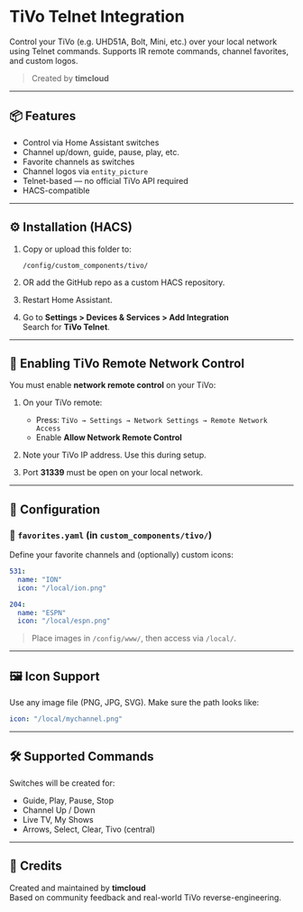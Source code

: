 # TiVo Telnet Integration

Control your TiVo (e.g. UHD51A, Bolt, Mini, etc.) over your local network using Telnet commands. Supports IR remote commands, channel favorites, and custom logos.

> Created by **timcloud**

---

## 📦 Features

- Control via Home Assistant switches
- Channel up/down, guide, pause, play, etc.
- Favorite channels as switches
- Channel logos via `entity_picture`
- Telnet-based — no official TiVo API required
- HACS-compatible

---

## ⚙️ Installation (HACS)

1. Copy or upload this folder to:  
   ```
   /config/custom_components/tivo/
   ```

2. OR add the GitHub repo as a custom HACS repository.

3. Restart Home Assistant.

4. Go to **Settings > Devices & Services > Add Integration**  
   Search for **TiVo Telnet**.

---

## 📡 Enabling TiVo Remote Network Control

You must enable **network remote control** on your TiVo:

1. On your TiVo remote:
   - Press: `TiVo → Settings → Network Settings → Remote Network Access`
   - Enable **Allow Network Remote Control**

2. Note your TiVo IP address. Use this during setup.

3. Port **31339** must be open on your local network.

---

## 🧠 Configuration

### 📁 `favorites.yaml` (in `custom_components/tivo/`)

Define your favorite channels and (optionally) custom icons:

```yaml
531:
  name: "ION"
  icon: "/local/ion.png"

204:
  name: "ESPN"
  icon: "/local/espn.png"
```

> Place images in `/config/www/`, then access via `/local/`.

---

## 🖼 Icon Support

Use any image file (PNG, JPG, SVG). Make sure the path looks like:

```yaml
icon: "/local/mychannel.png"
```

---

## 🛠 Supported Commands

Switches will be created for:

- Guide, Play, Pause, Stop
- Channel Up / Down
- Live TV, My Shows
- Arrows, Select, Clear, Tivo (central)

---

## 🙌 Credits

Created and maintained by **timcloud**  
Based on community feedback and real-world TiVo reverse-engineering.
